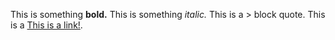 
This is something **bold.**
This is something *italic.*
This is a > block quote.
This is a [This is a link!](www.google.com).
